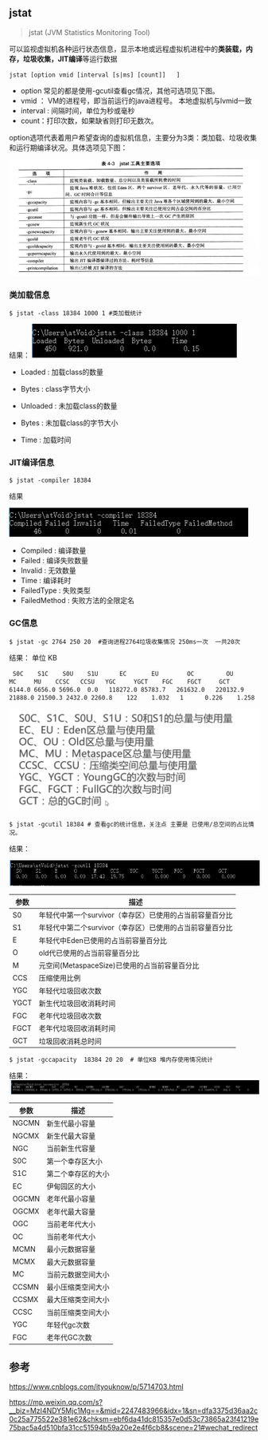 ## jstat

> jstat (JVM Statistics Monitoring Tool)

可以监视虚拟机各种运行状态信息，显示本地或远程虚拟机进程中的**类装载，内存，垃圾收集，JIT编译**等运行数据

```
jstat [option vmid [interval [s|ms] [count]]   ]
```

- option 常见的都是使用-gcutil查看gc情况，其他可选项见下图。
- vmid ： VM的进程号，即当前运行的java进程号。 本地虚拟机与lvmid一致
- interval : 间隔时间，单位为秒或毫秒
- count：打印次数，如果缺省则打印无数次。


option选项代表着用户希望查询的虚拟机信息，主要分为3类：类加载、垃圾收集和运行期编译状况。具体选项见下图：

![1546677079566](assets/jstat/1546677079566.png)



### 类加载信息

```shell
$ jstat -class 18384 1000 1 #类加载统计
```
结果：
![1546680050376](assets/jstat/1546680050376.png)

- Loaded : 加载class的数量

- Bytes : class字节大小

- Unloaded : 未加载class的数量

- Bytes : 未加载class的字节大小

- Time : 加载时间


### JIT编译信息

```shell
$ jstat -compiler 18384
```

结果

![1546692432560](assets/jstat/1546692432560.png)

- Compiled : 编译数量
- Failed : 编译失败数量
- Invalid : 无效数量
- Time : 编译耗时
- FailedType : 失败类型
- FailedMethod : 失败方法的全限定名



### GC信息

```shell
$ jstat -gc 2764 250 20  #查询进程2764垃圾收集情况 250ms一次  一共20次
```
 结果： 单位 KB

```
 S0C    S1C    S0U    S1U      EC       EU        OC         OU       MC     MU    CCSC   CCSU   YGC     YGCT    FGC    FGCT     GCT   
6144.0 6656.0 5696.0  0.0   118272.0 85783.7   261632.0   220132.9  21888.0 21500.3 2432.0 2260.8    122    1.032   1      0.226    1.258
```

![1546691943277](assets/jstat/1546691943277.png)

```shell
$ jstat -gcutil 18384 # 查看gc的统计信息，关注点 主要是 已使用/总空间的占比情况。
```

结果：

![1546677385334](assets/jstat/1546677385334.png)

| 参数 | 描述                                                     |
| ---- | -------------------------------------------------------- |
| S0   | 年轻代中第一个survivor（幸存区）已使用的占当前容量百分比 |
| S1   | 年轻代中第二个survivor（幸存区）已使用的占当前容量百分比 |
| E    | 年轻代中Eden已使用的占当前容量百分比                     |
| O    | old代已使用的占当前容量百分比                            |
| M    | 元空间(MetaspaceSize)已使用的占当前容量百分比            |
| CCS  | 压缩使用比例                                             |
| YGC  | 年轻代垃圾回收次数                                       |
| YGCT | 新生代垃圾回收消耗时间                                   |
| FGC  | 老年代垃圾回收次数                                       |
| FGCT | 老年代垃圾回收消耗时间                                   |
| GCT  | 垃圾回收消耗总时间                                       |



```shell
$ jstat -gccapacity  18384 20 20  # 单位KB 堆内存使用情况统计
```

结果：
![1546679939347](assets/jstat/1546679939347.png)

| 参数  | 描述               |
| ----- | ------------------ |
| NGCMN | 新生代最小容量     |
| NGCMX | 新生代最大容量     |
| NGC   | 当前新生代容量     |
| S0C   | 第一个幸存区大小   |
| S1C   | 第二个幸存区的大小 |
| EC    | 伊甸园区的大小     |
| OGCMN | 老年代最小容量     |
| OGCMX | 老年代最大容量     |
| OGC   | 当前老年代大小     |
| OC    | 当前老年代大小     |
| MCMN  | 最小元数据容量     |
| MCMX  | 最大元数据容量     |
| MC    | 当前元数据空间大小 |
| CCSMN | 最小压缩类空间大小 |
| CCSMX | 最大压缩类空间大小 |
| CCSC  | 当前压缩类空间大小 |
| YGC   | 年轻代gc次数       |
| FGC   | 老年代GC次数       |



## 参考

https://www.cnblogs.com/ityouknow/p/5714703.html

https://mp.weixin.qq.com/s?__biz=MzI4NDY5Mjc1Mg==&mid=2247483966&idx=1&sn=dfa3375d36aa2c0c25a775522e381e62&chksm=ebf6da41dc815357e0d53c73865a23f41219e75bac5a4d510bfa31cc51594b59a20e2e4f6cb8&scene=21#wechat_redirect










